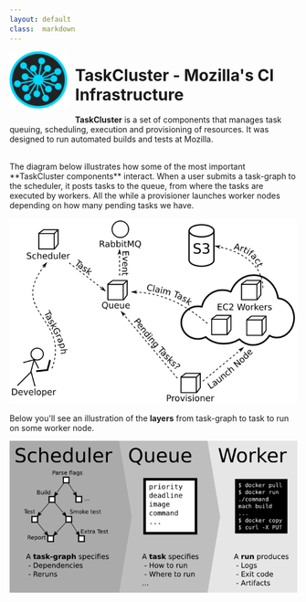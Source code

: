 ```yaml
---
layout: default
class:  markdown
---
```

<img style="float: left; width: 20%; padding-right: 1em; padding-bottom: 1em;" src="/assets/taskcluster.svg" />

TaskCluster - Mozilla's CI Infrastructure
=========================================

**TaskCluster** is a set of components that manages task queuing, scheduling,
execution and provisioning of resources.  It was designed to run automated builds
and tests at Mozilla.

<br clear="all"/>
The diagram below illustrates how some of the most important
**TaskCluster components** interact.
When a user submits a task-graph to the scheduler, it posts tasks to
the queue, from where the tasks are executed by workers. All the while a
provisioner launches worker nodes depending on how many pending tasks we have.

![TaskCluster components](/assets/overview.png)

Below you'll see an illustration of the **layers** from task-graph to task to
run on some worker node.

![TaskCluster layers](/assets/layers.png)
